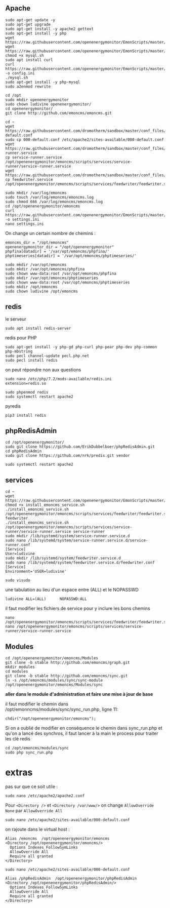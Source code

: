 ## Apache

```
sudo apt-get update -y
sudo apt-get upgrade
sudo apt-get install -y apache2 gettext
sudo apt-get install -y php
wget https://raw.githubusercontent.com/openenergymonitor/EmonScripts/master/install/mysql.sh
wget https://raw.githubusercontent.com/openenergymonitor/EmonScripts/master/install/load_config.sh
chmod +x mysql.sh
sudo apt install curl
curl https://raw.githubusercontent.com/openenergymonitor/EmonScripts/master/install/emonsd.config.ini -o config.ini
./mysql.sh
sudo apt-get install -y php-mysql
sudo a2enmod rewrite
```
```
cd /opt
sudo mkdir openenergymonitor
sudo chown ludivine openenergymonitor/
cd openenergymonitor/
git clone http://github.com/emoncms/emoncms.git
```

```
cd ~
wget https://raw.githubusercontent.com/dromotherm/sandbox/master/conf_files/newUbuntuForDataWork/000-default.conf
sudo cp 000-default.conf /etc/apache2/sites-available/000-default.conf
wget https://raw.githubusercontent.com/dromotherm/sandbox/master/conf_files/newUbuntuForDataWork/service-runner.service
cp service-runner.service /opt/openenergymonitor/emoncms/scripts/services/service-runner/service-runner.service
wget https://raw.githubusercontent.com/dromotherm/sandbox/master/conf_files/newUbuntuForDataWork/feedwriter.service
cp feedwriter.service /opt/openenergymonitor/emoncms/scripts/services/feedwriter/feedwriter.service
```

```
sudo mkdir /var/log/emoncms
sudo touch /var/log/emoncms/emoncms.log
sudo chmod 666 /var/log/emoncms/emoncms.log
cd /opt/openenergymonitor/emoncms
curl https://raw.githubusercontent.com/openenergymonitor/EmonScripts/master/defaults/emoncms/emonpi.settings.ini -o settings.ini
nano settings.ini
```
On change un certain nombre de chemins :
```
emoncms_dir = "/opt/emoncms"
openenergymonitor_dir = "/opt/openenergymonitor"
phpfina[datadir] = '/var/opt/emoncms/phpfina/'
phptimeseries[datadir] = '/var/opt/emoncms/phptimeseries/'
```

```
sudo mkdir /var/opt/emoncms
sudo mkdir /var/opt/emoncms/phpfina
sudo chown www-data:root /var/opt/emoncms/phpfina
sudo mkdir /var/opt/emoncms/phptimeseries
sudo chown www-data:root /var/opt/emoncms/phptimeseries
sudo mkdir /opt/emoncms
sudo chown ludivine /opt/emoncms
```
## redis
le serveur
```
sudo apt install redis-server
```
redis pour PHP
```
sudo apt-get install -y php-gd php-curl php-pear php-dev php-common php-mbstring
sudo pecl channel-update pecl.php.net
sudo pecl install redis
```
on peut répondre non aux questions

```
sudo nano /etc/php/7.2/mods-available/redis.ini
extension=redis.so

sudo phpenmod redis
sudo systemctl restart apache2
```
pyredis 
```
pip3 install redis
```

## phpRedisAdmin
```
cd /opt/openenergymonitor/
sudo git clone https://github.com/ErikDubbelboer/phpRedisAdmin.git
cd phpRedisAdmin
sudo git clone https://github.com/nrk/predis.git vendor
```

```
sudo systemctl restart apache2
```
## services

```
cd ~
wget https://raw.githubusercontent.com/openenergymonitor/EmonScripts/master/common/install_emoncms_service.sh
chmod +x install_emoncms_service.sh
./install_emoncms_service.sh /opt/openenergymonitor/emoncms/scripts/services/feedwriter/feedwriter.service feedwriter
./install_emoncms_service.sh /opt/openenergymonitor/emoncms/scripts/services/service-runner/service-runner.service service-runner
sudo mkdir /lib/systemd/system/service-runner.service.d
sudo nano /lib/systemd/system/service-runner.service.d/service-runner.conf
[Service]
User=ludivine
sudo mkdir /lib/systemd/system/feedwriter.service.d
sudo nano /lib/systemd/system/feedwriter.service.d/feedwriter.conf
[Service]
Environment='USER=ludivine'
```
```
sudo visudo
```
une tabulation au lieu d'un espace entre (ALL) et le NOPASSWD
```
ludivine ALL=(ALL)      NOPASSWD:ALL
```
il faut modifier les fichiers de service pour y inclure les bons chemins
```
nano /opt/openenergymonitor/emoncms/scripts/services/feedwriter/feedwriter.service
nano /opt/openenergymonitor/emoncms/scripts/services/service-runner/service-runner.service
```
## Modules

```
cd /opt/openenergymonitor/emoncms/Modules
git clone -b stable http://github.com/emoncms/graph.git
mkdir modules
cd modules
git clone -b stable http://github.com/emoncms/sync.git
ln -s /opt/emoncms/modules/sync/sync-module /opt/openenergymonitor/emoncms/Modules/sync
```
**aller dans le module d'administration et faire une mise à jour de base**

il faut modifier le chemin dans /opt/emonncms/modules/sync/sync_run.php, ligne 11:
```
chdir("/opt/openenergymonitor/emoncms");
```
Si on a oublié de modifier en conséquence le chemin dans sync_run.php et qu'on a lancé des synchros, il faut lancer à la main le process pour traiter les clé redis
```
cd /opt/emoncms/modules/sync
sudo php sync_run.php
```

# extras

pas sur que ce soit utile :
```
sudo nano /etc/apache2/apache2.conf
```
Pour `<Directory />` et `<Directory /var/www/>` on change `AllowOverride None` par `AllowOverride All`

```
sudo nano /etc/apache2/sites-available/000-default.conf
```

on rajoute dans le virtual host :
```
Alias /emoncms  /opt/openenergymonitor/emoncms
<Directory /opt/openenergymonitor/emoncms/>
  Options Indexes FollowSymLinks
  AllowOverride All
  Require all granted
</Directory>
```

```
sudo nano /etc/apache2/sites-available/000-default.conf
```

```
Alias /phpRedisAdmin  /opt/openenergymonitor/phpRedisAdmin
<Directory /opt/openenergymonitor/phpRedisAdmin/>
  Options Indexes FollowSymLinks
  AllowOverride All
  Require all granted
</Directory>
```
